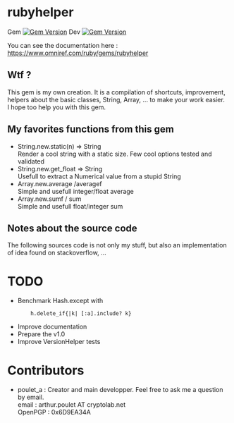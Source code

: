 # rubyhelper

Gem [![Gem Version](https://badge.fury.io/rb/rubyhelper.svg)](http://badge.fury.io/rb/rubyhelper)
Dev [![Gem Version](https://badge.fury.io/rb/rubyhelper.svg)](http://badge.fury.io/rb/rubyhelper)

You can see the documentation here : https://www.omniref.com/ruby/gems/rubyhelper

## Wtf ?
This gem is my own creation. It is a compilation of shortcuts, improvement,
helpers about the basic classes, String, Array, ... to make your work easier.  
I hope too help you with this gem.


## My favorites functions from this gem
- String.new.static(n) => String  
	Render a cool string with a static size. Few cool options tested and validated
- String.new.get_float => String  
	Usefull to extract a Numerical value from a stupid String
- Array.new.average /averagef  
	Simple and usefull integer/float average
- Array.new.sumf / sum  
	Simple and usefull float/integer sum


## Notes about the source code
The following sources code is not only my stuff, but also an implementation of idea found on stackoverflow, ...


# TODO
- Benchmark Hash.except with  
	```
		h.delete_if{|k| [:a].include? k}
	```  
- Improve documentation
- Prepare the v1.0
- Improve VersionHelper tests

# Contributors
- poulet_a : Creator and main developper. Feel free to ask me a question by email.  
	email   : arthur.poulet AT cryptolab.net  
	OpenPGP : 0x6D9EA34A  

